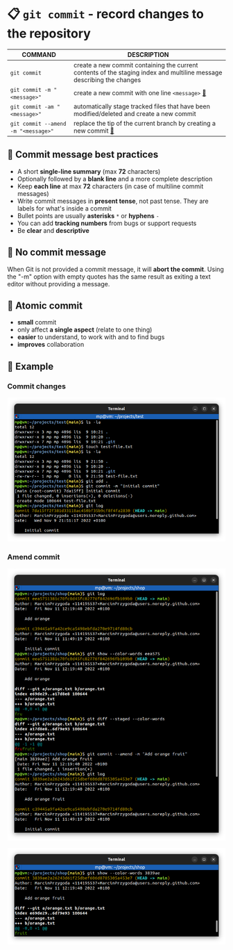 # 📋 `git commit` - record changes to the repository

| COMMAND                             | DESCRIPTION                                                                                                           |
| ----------------------------------- | --------------------------------------------------------------------------------------------------------------------- |
| `git commit`                        | create a new commit containing the current contents of the staging index and multiline message describing the changes |
| `git commit -m "<message>"`         | create a new commit with one line `<message>` [🔗](#commit-changes)                                                    |
| `git commit -am "<message>"`        | automatically stage tracked files that have been modified/deleted and create a new commit                             |
| `git commit --amend -m "<message>"` | replace the tip of the current branch by creating a new commit [🔗](#amend-commit)                                     |

## 📌 Commit message best practices

- A short **single-line summary** (max **72** characters)
- Optionally followed by a **blank line** and a more complete description
- Keep **each line** at max **72** characters (in case of multiline commit messages)
- Write commit messages in **present tense**, not past tense. They are labels for what's inside a commit
- Bullet points are usually **asterisks** `*` or **hyphens** `-`
- You can add **tracking numbers** from bugs or support requests
- Be **clear** and **descriptive**

## 📌 No commit message

When Git is not provided a commit message, it will **abort the commit**. Using the "-m" option with empty quotes has the same result as exiting a text editor without providing a message.

## 📌 Atomic commit

- **small** commit
- only affect **a single aspect** (relate to one thing)
- **easier** to understand, to work with and to find bugs
- **improves** collaboration

## 📌 Example

### Commit changes

![](images/git-commit.png)

### Amend commit

![](images/git-commit-amend.png)

![](images/git-commit-amend-result.png)